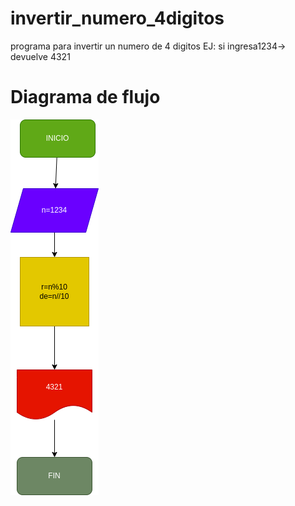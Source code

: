 # invertir_numero_4digitos
programa para invertir un numero de 4 digitos EJ: si ingresa1234-> devuelve 4321 

# Diagrama de flujo
![Diagrama de flujo](diagrama.png "Diagrama de flujo")

